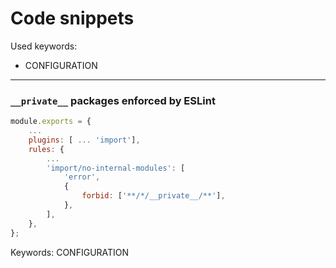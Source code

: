 # Code snippets

Used keywords:
* CONFIGURATION

<hr/>

### `__private__` packages enforced by ESLint

```eslintrc.js
module.exports = {
    ...
    plugins: [ ... 'import'],
    rules: {
        ...
        'import/no-internal-modules': [
            'error',
            {
                forbid: ['**/*/__private__/**'],
            },
        ],
    },
};
```

Keywords: CONFIGURATION